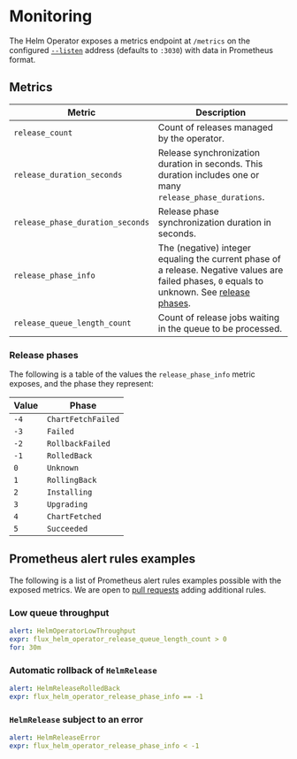 # Monitoring

The Helm Operator exposes a metrics endpoint at `/metrics`  on the configured
[`--listen`](operator.md#general-flags) address (defaults to `:3030`) with data
in Prometheus format.

## Metrics

| Metric | Description
|--------|---
| `release_count` | Count of releases managed by the operator. |
| `release_duration_seconds` | Release synchronization duration in seconds. This duration includes one or many `release_phase_durations`. |
| `release_phase_duration_seconds` | Release phase synchronization duration in seconds. |
| `release_phase_info` | The (negative) integer equaling the current phase of a release. Negative values are failed phases, `0` equals to unknown. See [release phases](#release-phases).
| `release_queue_length_count` | Count of release jobs waiting in the queue to be processed. |


### Release phases

The following is a table of the values the `release_phase_info` metric exposes,
and the phase they represent:

| Value | Phase |
|-------|---
| `-4`  | `ChartFetchFailed`
| `-3`  | `Failed`
| `-2`  | `RollbackFailed`
| `-1 ` | `RolledBack`
| `0`   | `Unknown`
| `1`   | `RollingBack`
| `2`   | `Installing`
| `3`   | `Upgrading`
| `4`   | `ChartFetched`
| `5`   | `Succeeded`

## Prometheus alert rules examples

The following is a list of Prometheus alert rules examples possible
with the exposed metrics. We are open to [pull requests](
https://github.com/fluxcd/helm-operator/pulls) adding additional rules.

### Low queue throughput

```yaml
alert: HelmOperatorLowThroughput
expr: flux_helm_operator_release_queue_length_count > 0
for: 30m
```

### Automatic rollback of `HelmRelease`

```yaml
alert: HelmReleaseRolledBack
expr: flux_helm_operator_release_phase_info == -1
```

### `HelmRelease` subject to an error

```yaml
alert: HelmReleaseError
expr: flux_helm_operator_release_phase_info < -1
```
